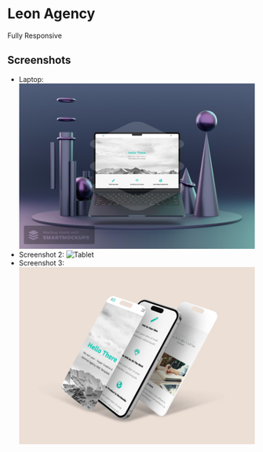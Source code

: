 # Leon Agency

Fully Responsive

## Screenshots

- Laptop: ![Laptop](ScreenShots/Laptop.jpg)
- Screenshot 2: ![Tablet](ScreenShots/tablet.jpg)
- Screenshot 3: ![Screenshot name 3](ScreenShots/Mobile-moukup.png)
